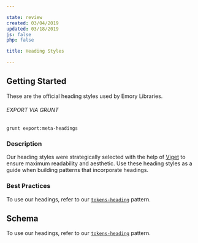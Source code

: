 ```yaml
---

state: review
created: 03/04/2019
updated: 03/18/2019
js: false
php: false

title: Heading Styles

---
```


## Getting Started

These are the official heading styles used by Emory Libraries.

###### EXPORT VIA GRUNT

```
grunt export:meta-headings
```


### Description

Our heading styles were strategically selected with the help of [Viget][Viget] to ensure maximum readability and aesthetic. Use these heading styles as a guide when building patterns that incorporate headings.


### Best Practices

To use our headings, refer to our [`tokens-heading`][tokens-heading] pattern.


## Schema

To use our headings, refer to our [`tokens-heading`][tokens-heading] pattern.


[tokens-heading]: /patterns/10-tokens-10-globals-heading/10-tokens-10-globals-heading
[Viget]: https://www.viget.com/
